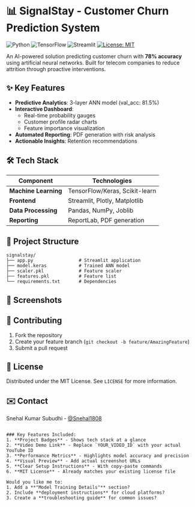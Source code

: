 # 📊 SignalStay - Customer Churn Prediction System

![Python](https://img.shields.io/badge/Python-3.8+-blue)
![TensorFlow](https://img.shields.io/badge/TensorFlow-2.12+-orange)
![Streamlit](https://img.shields.io/badge/Streamlit-1.25+-red)
[![License: MIT](https://img.shields.io/badge/License-MIT-yellow.svg)](LICENSE)

An AI-powered solution predicting customer churn with **78% accuracy** using artificial neural networks. Built for telecom companies to reduce attrition through proactive interventions.

## ✨ Key Features
- **Predictive Analytics**: 3-layer ANN model (val_acc: 81.5%)
- **Interactive Dashboard**: 
  - Real-time probability gauges
  - Customer profile radar charts
  - Feature importance visualization
- **Automated Reporting**: PDF generation with risk analysis
- **Actionable Insights**: Retention recommendations

## 🛠 Tech Stack
| Component | Technologies |
|-----------|--------------|
| **Machine Learning** | TensorFlow/Keras, Scikit-learn |
| **Frontend** | Streamlit, Plotly, Matplotlib |
| **Data Processing** | Pandas, NumPy, Joblib |
| **Reporting** | ReportLab, PDF generation |

## 📂 Project Structure
```
signalstay/
├── app.py                 # Streamlit application
├── model.keras            # Trained ANN model
├── scaler.pkl             # Feature scaler
├── features.pkl           # Feature list
└── requirements.txt       # Dependencies
```

## 📸 Screenshots


## 🤝 Contributing
1. Fork the repository
2. Create your feature branch (`git checkout -b feature/AmazingFeature`)
3. Submit a pull request

## 📜 License
Distributed under the MIT License. See `LICENSE` for more information.

## ✉️ Contact
Snehal Kumar Subudhi - [@Snehal1808](https://github.com/Snehal1808)
```

### Key Features Included:
1. **Project Badges** - Shows tech stack at a glance
2. **Video Demo Link** - Replace `YOUR_VIDEO_ID` with your actual YouTube ID
3. **Performance Metrics** - Highlights model accuracy and precision
4. **Visual Preview** - Add actual screenshot URLs
5. **Clear Setup Instructions** - With copy-paste commands
6. **MIT License** - Already matches your existing license file

Would you like me to:
1. Add a **"Model Training Details"** section?
2. Include **deployment instructions** for cloud platforms?
3. Create a **troubleshooting guide** for common issues?
